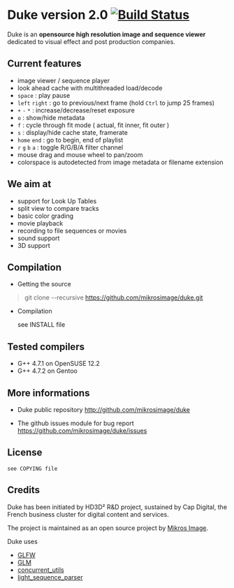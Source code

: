 Duke version 2.0 [![Build Status](http://www.bbteam.fr:8090/buildStatus/icon?job=duke-develop)](http://www.bbteam.fr:8090/job/duke-develop/)
================

Duke is an **opensource high resolution image and sequence viewer** dedicated to visual effect and post production companies.

Current features
----------------

* image viewer / sequence player
* look ahead cache with multithreaded load/decode
* `space` : play pause
* `left` `right` : go to previous/next frame (hold `Ctrl` to jump 25 frames)
* `+` `-` `*` : increase/decrease/reset exposure
* `o` : show/hide metadata
* `f` : cycle through fit mode ( actual, fit inner, fit outer )
* `s` : display/hide cache state, framerate
* `home` `end` : go to begin, end of playlist
* `r` `g` `b` `a` : toggle R/G/B/A filter channel
* mouse drag and mouse wheel to pan/zoom
* colorspace is autodetected from image metadata or filename extension


We aim at
---------

* support for Look Up Tables
* split view to compare tracks
* basic color grading
* movie playback
* recording to file sequences or movies
* sound support
* 3D support


Compilation
-----------

* Getting the source

> git clone --recursive https://github.com/mikrosimage/duke.git  

* Compilation

    see INSTALL file


Tested compilers
----------------

* G++ 4.7.1 on OpenSUSE 12.2
* G++ 4.7.2 on Gentoo


More informations 
-----------------

* Duke public repository
http://github.com/mikrosimage/duke

* The github issues module for bug report
https://github.com/mikrosimage/duke/issues


License
-------

    see COPYING file


Credits
-------

Duke has been initiated by HD3D² R&D project, sustained by Cap Digital, the French business cluster for digital content and services.

The project is maintained as an open source project by [Mikros Image](http://www.mikrosimage.eu).

Duke uses
* [GLFW](https://github.com/elmindreda/glfw)
* [GLM](https://github.com/Groovounet/glm)
* [concurrent_utils](https://github.com/mikrosimage/concurrent_utils)
* [light_sequence_parser](https://github.com/gchatelet/light_sequence_parser)
